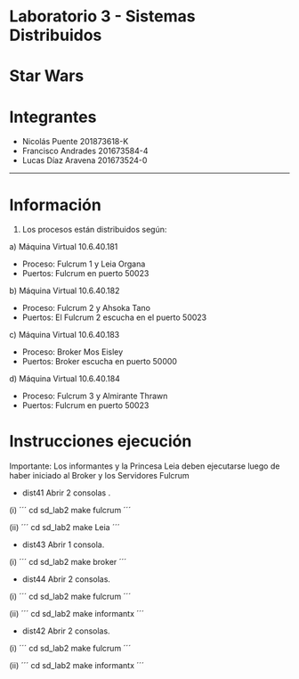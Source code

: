 # Laboratorio 3 - Sistemas Distribuidos
# Star Wars

# Integrantes
* Nicolás Puente      201873618-K
* Francisco Andrades  201673584-4
* Lucas Díaz Aravena  201673524-0
----------------------

# Información
1) Los procesos están distribuidos según:
	
a) Máquina Virtual 10.6.40.181
- Proceso: Fulcrum 1 y Leia Organa
- Puertos: Fulcrum en puerto 50023

b) Máquina Virtual 10.6.40.182
- Proceso: Fulcrum 2 y Ahsoka Tano
- Puertos: El Fulcrum 2 escucha en el puerto 50023

c) Máquina Virtual 10.6.40.183
- Proceso: Broker Mos Eisley
- Puertos: Broker escucha en puerto 50000

d) Máquina Virtual 10.6.40.184
- Proceso: Fulcrum 3 y Almirante Thrawn
- Puertos: Fulcrum en puerto 50023


# Instrucciones ejecución

Importante: Los informantes y la Princesa Leia deben ejecutarse luego de haber iniciado al Broker y los Servidores Fulcrum

* dist41
Abrir 2 consolas .

(i)
´´´
cd sd_lab2
make fulcrum
´´´

(ii)
´´´
cd sd_lab2
make Leia
´´´

* dist43
Abrir 1 consola.

(i)
´´´
cd sd_lab2
make broker
´´´

* dist44
Abrir 2 consolas.

(i)
´´´
cd sd_lab2
make fulcrum
´´´

(ii)
´´´
cd sd_lab2
make informantx
´´´

* dist42
Abrir 2 consolas.

(i)
´´´
cd sd_lab2
make fulcrum
´´´

(ii)
´´´
cd sd_lab2
make informantx
´´´